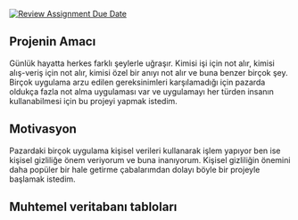 [![Review Assignment Due Date](https://classroom.github.com/assets/deadline-readme-button-24ddc0f5d75046c5622901739e7c5dd533143b0c8e959d652212380cedb1ea36.svg)](https://classroom.github.com/a/uelKf0-p)

## Projenin Amacı
Günlük hayatta herkes farklı şeylerle uğraşır. Kimisi işi için not alır, kimisi alış-veriş için not alır, kimisi özel bir anıyı not alır ve buna benzer birçok şey.
Birçok uygulama arzu edilen gereksinimleri karşılamadığı için pazarda oldukça fazla not alma uygulaması var ve uygulamayı her türden insanın kullanabilmesi için bu projeyi yapmak istedim.

## Motivasyon
Pazardaki birçok uygulama kişisel verileri kullanarak işlem yapıyor ben ise kişisel gizliliğe önem veriyorum ve buna inanıyorum. Kişisel gizliliğin önemini daha popüler bir hale getirme çabalarımdan dolayı böyle bir projeyle başlamak istedim.

## Muhtemel veritabanı tabloları
